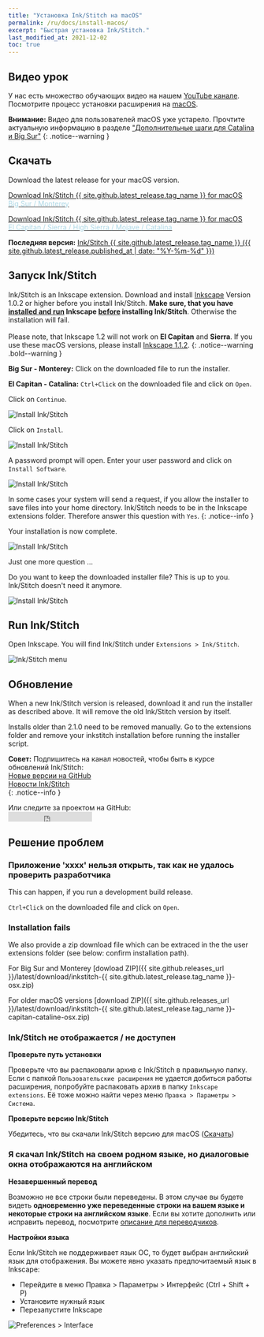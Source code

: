```yaml
---
title: "Установка Ink/Stitch на macOS"
permalink: /ru/docs/install-macos/
excerpt: "Быстрая установка Ink/Stitch."
last_modified_at: 2021-12-02
toc: true
---
```

## Видео урок

У нас есть множество обучающих видео на нашем <i class="fab fa-youtube"></i> [YouTube канале](https://www.youtube.com/c/InkStitch). Посмотрите процесс установки расширения на <i class="fab fa-apple"></i> [macOS](https://www.youtube.com/watch?v=gmOVLNh9cu8&list=PLvlbfDmZyXG1ORmeqHdp4aP7J71e7icJP&index=3).

**Внимание:** Видео для пользователей macOS уже устарело. Прочтите актуальную информацию в разделе ["Дополнительные шаги для Catalina и Big Sur"](#дополнительные-шаги-для-catalina-и-big-sur)
{: .notice--warning }

## Скачать

Download the latest release for your macOS version.

<p><a href="{{ site.github.releases_url }}/latest/download/inkstitch-{{ site.github.latest_release.tag_name }}-osx.pkg" class="btn btn--info btn--large"><i class="fa fa-download " ></i> Download Ink/Stitch {{ site.github.latest_release.tag_name }} for macOS<br /><span style="color:lightblue;">Big Sur / Monterey</span></a></p>
<p><a href="{{ site.github.releases_url }}/latest/download/inkstitch-{{ site.github.latest_release.tag_name }}-sierra-capitan-catalina-osx.pkg" class="btn btn--info btn--large"><i class="fa fa-download " ></i> Download Ink/Stitch {{ site.github.latest_release.tag_name }} for macOS<br><span style="color:lightblue;">El Capitan / Sierra / High Sierra / Mojave / Catalina</span></a></p>

**Последняя версия:**  [Ink/Stitch {{ site.github.latest_release.tag_name }} ({{ site.github.latest_release.published_at | date: "%Y-%m-%d"  }})](https://github.com/inkstitch/inkstitch/releases/latest)

## Запуск Ink/Stitch

Ink/Stitch is an Inkscape extension. Download and install [Inkscape](https://inkscape.org/release/) Version 1.0.2 or higher before you install Ink/Stitch.
**Make sure, that you have <span style="text-decoration:underline;">installed and run</span> Inkscape <span style="text-decoration:underline;">before</span> installing Ink/Stitch**. Otherwise the installation will fail.<br><br>
Please note, that Inkscape 1.2 will not work on **El Capitan** and **Sierra**. If you use these macOS versions, please install [Inkscape 1.1.2](https://inkscape.org/release/1.1.2/platforms/).
{: .notice--warning .bold--warning }

**Big Sur - Monterey:** Click on the downloaded file to run the installer.

**El Capitan - Catalina:** `Ctrl+Click` on the downloaded file and click on `Open`.

Click on `Continue`.

![Install Ink/Stitch](/assets/images/docs/en/macos-install/installer01.png)

Click on `Install`.

![Install Ink/Stitch](/assets/images/docs/en/macos-install/installer02.png)

A password prompt will open. Enter your user password and click on `Install Software`.

![Install Ink/Stitch](/assets/images/docs/en/macos-install/installer03.png)

In some cases your system will send a request, if you allow the installer to save files into your home directory. Ink/Stitch needs to be in the Inkscape extensions folder. Therefore answer this question with `Yes`.
{: .notice--info }

Your installation is now complete.

![Install Ink/Stitch](/assets/images/docs/en/macos-install/installer04.png)

Just one more question ...

Do you want to keep the downloaded installer file? This is up to you. Ink/Stitch doesn't need it anymore.

![Install Ink/Stitch](/assets/images/docs/en/macos-install/installer05.png)

## Run Ink/Stitch

Open Inkscape. You will find Ink/Stitch under `Extensions > Ink/Stitch`.

![Ink/Stitch menu](/assets/images/docs/ru/macos-install/inkstitch-extensions-menu.png)

## Обновление

When a new Ink/Stitch version is released, download it and run the installer as described above. It will remove the old Ink/Stitch version by itself.

Installs older than 2.1.0 need to be removed manually. Go to the extensions folder and remove your inkstitch installation before running the installer script.

**Совет:** Подпишитесь на канал новостей, чтобы быть в курсе обновлений Ink/Stitch:<br />
 <i class="fas fa-fw fa-rss-square" aria-hidden="true" style="color: #ffb400;"></i> [Новые версии на GitHub](https://github.com/inkstitch/inkstitch/releases.atom)<br>
 <i class="fas fa-fw fa-rss-square" aria-hidden="true" style="color: #ffb400;"></i> [Новости Ink/Stitch](/feed.xml)<br />
{: .notice--info }

<p>Или следите за проектом на GitHub:<br /><iframe style="display: inline-block;" src="https://ghbtns.com/github-btn.html?user=inkstitch&repo=inkstitch&type=watch&count=true&v=2" frameborder="0" scrolling="0" width="170px" height="20px"></iframe></p>

## Решение проблем

### Приложение 'xxxx' нельзя открыть, так как не удалось проверить разработчика

This can happen, if you run a development build release.

`Ctrl+Click` on the downloaded file and click on `Open`.

### Installation fails

We also provide a zip download file which can be extraced in the the user extensions folder (see below: confirm installation path).

For Big Sur and Monterey [dowload ZIP]({{ site.github.releases_url }}/latest/download/inkstitch-{{ site.github.latest_release.tag_name }}-osx.zip)

For older macOS versions [download ZIP]({{ site.github.releases_url }}/latest/download/inkstitch-{{ site.github.latest_release.tag_name }}-capitan-cataline-osx.zip)

### Ink/Stitch не отображается / не доступен

**Проверьте путь установки**

Проверьте что вы распаковали архив с Ink/Stitch в правильную папку. Если с папкой `Пользовательские расширения` не удается добиться работы расширения, попробуйте распаковать архив в папку `Inkscape extensions`.
Её тоже можно найти через меню `Правка > Параметры > Система`.

**Проверьте версию Ink/Stitch**

Убедитесь, что вы скачали Ink/Stitch версию для macOS ([Скачать](#/ru/download))

### Я скачал Ink/Stitch на своем родном языке, но диалоговые окна отображаются на английском

**Незавершенный перевод**

Возможно не все строки были переведены. В этом случае вы будете видеть **одновременно уже переведенные строки на вашем языке и некоторые строки на английском языке**.
Если вы хотите дополнить или исправить перевод, посмотрите [описание для переводчиков](/ru/developers/localize/).

**Настройки языка**

Если Ink/Stitch не поддерживает язык ОС, то будет выбран английский язык для отображения.
Вы можете явно указать предпочитаемый язык в Inkscape:
  * Перейдите в меню Правка > Параметры > Интерфейс (Ctrl + Shift + P)
  * Установите нужный язык
  * Перезапустите Inkscape

![Preferences > Interface](/assets/images/docs/en/preferences_language.png)
